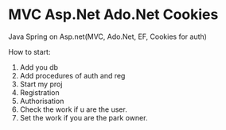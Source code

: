 # MVC Asp.Net Ado.Net Cookies
Java Spring on Asp.net(MVC, Ado.Net, EF, Cookies for auth) 

How to start:
1) Add you db
2) Add procedures of auth and reg
3) Start my proj
4) Registration
5) Authorisation
6) Check the work if u are the user.
7) Set the work if you are the park owner.

